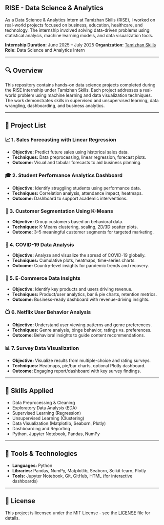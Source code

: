 ## RISE - Data Science & Analytics

As a Data Science & Analytics Intern at Tamizhan Skills (RISE), I worked on real-world projects focused on business, education, healthcare, and technology. 
The internship involved solving data-driven problems using statistical analysis, machine learning models, and data visualization tools.

**Internship Duration:** June 2025 – July 2025
**Organization:** [Tamizhan Skills](https://www.tamizhanskills.com)  
**Role:** Data Science and Analytics Intern  

---

## 🔍 Overview

This repository contains hands-on data science projects completed during the RISE Internship under Tamizhan Skills. Each project addresses a real-world problem using machine learning and data visualization techniques. The work demonstrates skills in supervised and unsupervised learning, data wrangling, dashboarding, and business analytics.

---

## 📁 Project List

### 📈 1. Sales Forecasting with Linear Regression
- **Objective:** Predict future sales using historical sales data.
- **Techniques:** Data preprocessing, linear regression, forecast plots.
- **Outcome:** Visual and tabular forecasts to aid business planning.

### 🎓 2. Student Performance Analytics Dashboard
- **Objective:** Identify struggling students using performance data.
- **Techniques:** Correlation analysis, attendance impact, heatmaps.
- **Outcome:** Dashboard to support academic interventions.

### 👥 3. Customer Segmentation Using K-Means
- **Objective:** Group customers based on behavioral data.
- **Techniques:** K-Means clustering, scaling, 2D/3D scatter plots.
- **Outcome:** 3–5 meaningful customer segments for targeted marketing.

### 🦠 4. COVID-19 Data Analysis
- **Objective:** Analyze and visualize the spread of COVID-19 globally.
- **Techniques:** Cumulative plots, heatmaps, time-series charts.
- **Outcome:** Country-level insights for pandemic trends and recovery.

### 🛒 5. E-Commerce Data Insights
- **Objective:** Identify key products and users driving revenue.
- **Techniques:** Product/user analytics, bar & pie charts, retention metrics.
- **Outcome:** Business-ready dashboard with revenue-driving insights.

### 📺 6. Netflix User Behavior Analysis
- **Objective:** Understand user viewing patterns and genre preferences.
- **Techniques:** Genre analysis, binge behavior, ratings vs. preferences.
- **Outcome:** Behavioral insights to guide content recommendations.

### 📊 7. Survey Data Visualization
- **Objective:** Visualize results from multiple-choice and rating surveys.
- **Techniques:** Heatmaps, pie/bar charts, optional Plotly dashboard.
- **Outcome:** Engaging report/dashboard with key survey findings.

---
## 🧠 Skills Applied

- Data Preprocessing & Cleaning
- Exploratory Data Analysis (EDA)
- Supervised Learning (Regression)
- Unsupervised Learning (Clustering)
- Data Visualization (Matplotlib, Seaborn, Plotly)
- Dashboarding and Reporting
- Python, Jupyter Notebook, Pandas, NumPy

---

## 🔧 Tools & Technologies

- **Languages:** Python
- **Libraries:** Pandas, NumPy, Matplotlib, Seaborn, Scikit-learn, Plotly
- **Tools:** Jupyter Notebook, Git, GitHub, HTML (for interactive dashboards)

---

## 📜 License

This project is licensed under the MIT License - see the [LICENSE](LICENSE) file for details.

